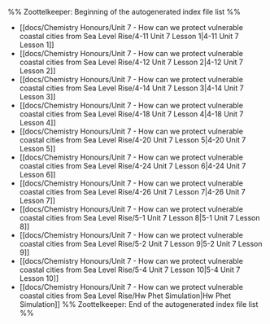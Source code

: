 %% Zoottelkeeper: Beginning of the autogenerated index file list  %%
-  [[docs/Chemistry Honours/Unit 7 - How can we protect vulnerable coastal cities from Sea Level Rise/4-11 Unit 7 Lesson 1|4-11 Unit 7 Lesson 1]]
-  [[docs/Chemistry Honours/Unit 7 - How can we protect vulnerable coastal cities from Sea Level Rise/4-12 Unit 7 Lesson 2|4-12 Unit 7 Lesson 2]]
-  [[docs/Chemistry Honours/Unit 7 - How can we protect vulnerable coastal cities from Sea Level Rise/4-14 Unit 7 Lesson 3|4-14 Unit 7 Lesson 3]]
-  [[docs/Chemistry Honours/Unit 7 - How can we protect vulnerable coastal cities from Sea Level Rise/4-18 Unit 7 Lesson 4|4-18 Unit 7 Lesson 4]]
-  [[docs/Chemistry Honours/Unit 7 - How can we protect vulnerable coastal cities from Sea Level Rise/4-20 Unit 7 Lesson 5|4-20 Unit 7 Lesson 5]]
-  [[docs/Chemistry Honours/Unit 7 - How can we protect vulnerable coastal cities from Sea Level Rise/4-24 Unit 7 Lesson 6|4-24 Unit 7 Lesson 6]]
-  [[docs/Chemistry Honours/Unit 7 - How can we protect vulnerable coastal cities from Sea Level Rise/4-26 Unit 7 Lesson 7|4-26 Unit 7 Lesson 7]]
-  [[docs/Chemistry Honours/Unit 7 - How can we protect vulnerable coastal cities from Sea Level Rise/5-1 Unit 7 Lesson 8|5-1 Unit 7 Lesson 8]]
-  [[docs/Chemistry Honours/Unit 7 - How can we protect vulnerable coastal cities from Sea Level Rise/5-2 Unit 7 Lesson 9|5-2 Unit 7 Lesson 9]]
-  [[docs/Chemistry Honours/Unit 7 - How can we protect vulnerable coastal cities from Sea Level Rise/5-4 Unit 7 Lesson 10|5-4 Unit 7 Lesson 10]]
-  [[docs/Chemistry Honours/Unit 7 - How can we protect vulnerable coastal cities from Sea Level Rise/Hw Phet Simulation|Hw Phet Simulation]]
%% Zoottelkeeper: End of the autogenerated index file list  %%
